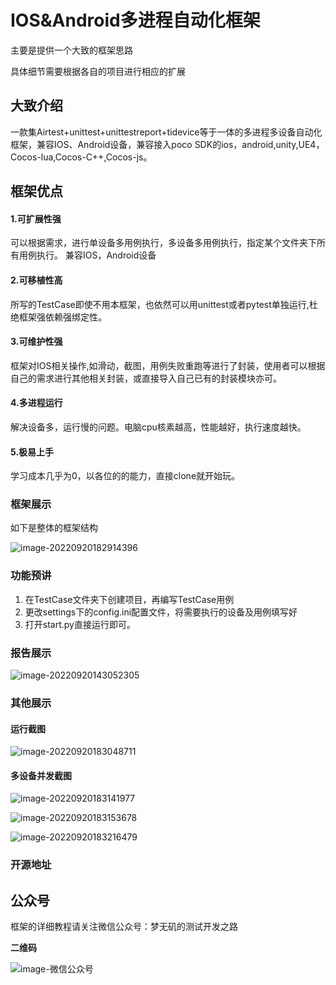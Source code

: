 # IOS&Android多进程自动化框架

主要是提供一个大致的框架思路

具体细节需要根据各自的项目进行相应的扩展


## 大致介绍
一款集Airtest+unittest+unittestreport+tidevice等于一体的多进程多设备自动化框架，兼容IOS、Android设备，兼容接入poco SDK的ios，android,unity,UE4，Cocos-lua,Cocos-C++,Cocos-js。

## 框架优点
#### 1.可扩展性强

可以根据需求，进行单设备多用例执行，多设备多用例执行，指定某个文件夹下所有用例执行。
兼容IOS，Android设备

#### 2.可移植性高

所写的TestCase即使不用本框架，也依然可以用unittest或者pytest单独运行,杜绝框架强依赖强绑定性。

#### 3.可维护性强

框架对IOS相关操作,如滑动，截图，用例失败重跑等进行了封装，使用者可以根据自己的需求进行其他相关封装，或直接导入自己已有的封装模块亦可。

#### 4.多进程运行

解决设备多，运行慢的问题。电脑cpu核素越高，性能越好，执行速度越快。

#### 5.极易上手

学习成本几乎为0，以各位的的能力，直接clone就开始玩。


### 框架展示

如下是整体的框架结构

![image-20220920182914396](logs/image-20220920182914396.png)

### 功能预讲

1. 在TestCase文件夹下创建项目，再编写TestCase用例
2. 更改settings下的config.ini配置文件，将需要执行的设备及用例填写好
3. 打开start.py直接运行即可。

### 报告展示

![image-20220920143052305](logs/image-20220920143052305.png)



### 其他展示

#### 运行截图

![image-20220920183048711](logs/image-20220920183048711.png)



#### 多设备并发截图

![image-20220920183141977](logs/image-20220920183141977.png)

![image-20220920183153678](logs/image-20220920183153678.png)

![image-20220920183216479](logs/image-20220920183216479.png)

### 开源地址


## 公众号
框架的详细教程请关注微信公众号：梦无矶的测试开发之路

**二维码**

![image-微信公众号](logs/梦无矶的测试开发之路.png)